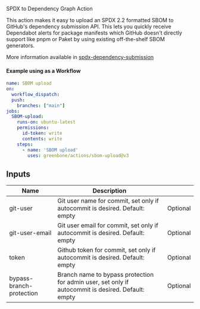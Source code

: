 SPDX to Dependency Graph Action

This action makes it easy to upload an SPDX 2.2 formatted SBOM to GitHub's dependency submission API. This lets you quickly receive Dependabot alerts for package manifests which GitHub doesn't directly support like pnpm or Paket by using existing off-the-shelf SBOM generators.

More information available in [spdx-dependency-submission](https://github.com/marketplace/actions/spdx-dependency-submission-action)


#### Example using as a Workflow

```yaml
name: SBOM upload
on:
  workflow_dispatch:
  push:
    branches: ["main"]
jobs:
  SBOM-upload:
    runs-on: ubuntu-latest
    permissions:
      id-token: write
      contents: write
    steps:
      - name: 'SBOM upload'
        uses: greenbone/actions/sbom-upload@v3
```

## Inputs

| Name                      | Description                                                                                        |          |
|---------------------------|----------------------------------------------------------------------------------------------------|----------|
| git-user                  | Git user name for commit, set only if autocommit is desired. Default: empty                        | Optional |
| git-user-email            | Git user email for commit, set only if autocommit is desired. Default: empty                       | Optional |
| token                     | Github token for commit, set only if autocommit is desired. Default: empty                         | Optional |
| bypass-branch-protection  | Branch name to bypass protection for admin user, set only if autocommit is desired. Default: empty | Optional |
